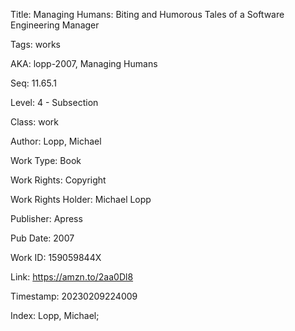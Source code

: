 Title:  Managing Humans: Biting and Humorous Tales of a Software Engineering Manager

Tags:   works

AKA:    lopp-2007, Managing Humans

Seq:    11.65.1

Level:  4 - Subsection

Class:  work

Author: Lopp, Michael

Work Type: Book

Work Rights: Copyright

Work Rights Holder: Michael Lopp

Publisher: Apress

Pub Date: 2007

Work ID: 159059844X

Link:   https://amzn.to/2aa0Dl8

Timestamp: 20230209224009

Index:  Lopp, Michael; 
